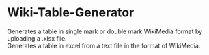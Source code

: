 # Wiki-Table-Generator

Generates a table in single mark or double mark WikiMedia format by uploading a .xlsx file. <br />
Generates a table in excel from a text file in the format of WikiMedia. <br />
